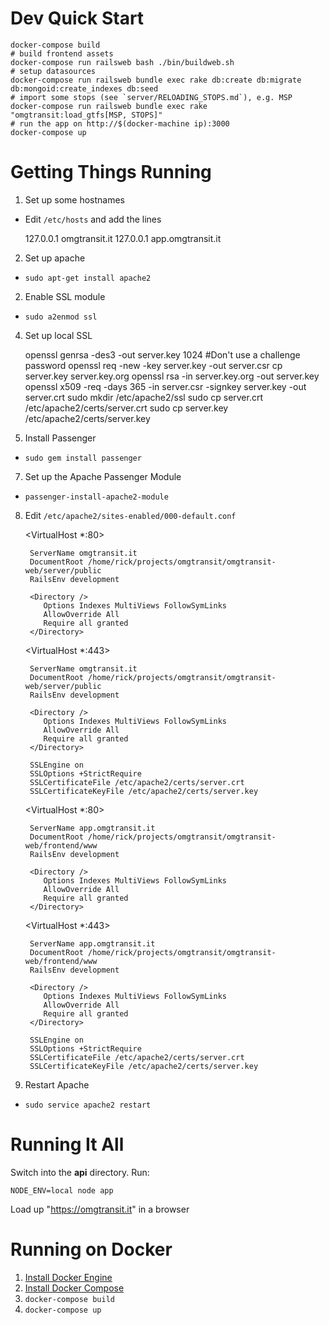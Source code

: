 Dev Quick Start
======================
```
docker-compose build
# build frontend assets
docker-compose run railsweb bash ./bin/buildweb.sh
# setup datasources
docker-compose run railsweb bundle exec rake db:create db:migrate db:mongoid:create_indexes db:seed
# import some stops (see `server/RELOADING_STOPS.md`), e.g. MSP
docker-compose run railsweb bundle exec rake "omgtransit:load_gtfs[MSP, STOPS]"
# run the app on http://$(docker-machine ip):3000
docker-compose up
```


Getting Things Running
======================

1. Set up some hostnames
  * Edit `/etc/hosts` and add the lines

    127.0.0.1 omgtransit.it
    127.0.0.1 app.omgtransit.it

2. Set up apache
  * `sudo apt-get install apache2`
2. Enable SSL module
  * `sudo a2enmod ssl`
4. Set up local SSL

    openssl genrsa -des3 -out server.key 1024
    #Don't use a challenge password
    openssl req -new -key server.key -out server.csr
    cp server.key server.key.org
    openssl rsa -in server.key.org -out server.key
    openssl x509 -req -days 365 -in server.csr -signkey server.key -out server.crt
    sudo mkdir /etc/apache2/ssl
    sudo cp server.crt /etc/apache2/certs/server.crt
    sudo cp server.key /etc/apache2/certs/server.key

6. Install Passenger
  * `sudo gem install passenger`
7. Set up the Apache Passenger Module
  * `passenger-install-apache2-module`
8. Edit `/etc/apache2/sites-enabled/000-default.conf`

    <VirtualHost *:80>

        ServerName omgtransit.it
        DocumentRoot /home/rick/projects/omgtransit/omgtransit-web/server/public
        RailsEnv development

        <Directory />
           Options Indexes MultiViews FollowSymLinks
           AllowOverride All
           Require all granted
        </Directory>
    </VirtualHost>

    <VirtualHost *:443>

        ServerName omgtransit.it
        DocumentRoot /home/rick/projects/omgtransit/omgtransit-web/server/public
        RailsEnv development

        <Directory />
           Options Indexes MultiViews FollowSymLinks
           AllowOverride All
           Require all granted
        </Directory>

        SSLEngine on 
        SSLOptions +StrictRequire 
        SSLCertificateFile /etc/apache2/certs/server.crt
        SSLCertificateKeyFile /etc/apache2/certs/server.key
    </VirtualHost>

    <VirtualHost *:80>

        ServerName app.omgtransit.it
        DocumentRoot /home/rick/projects/omgtransit/omgtransit-web/frontend/www
        RailsEnv development

        <Directory />
           Options Indexes MultiViews FollowSymLinks
           AllowOverride All
           Require all granted
        </Directory>
    </VirtualHost>

    <VirtualHost *:443>

        ServerName app.omgtransit.it
        DocumentRoot /home/rick/projects/omgtransit/omgtransit-web/frontend/www
        RailsEnv development

        <Directory />
           Options Indexes MultiViews FollowSymLinks
           AllowOverride All
           Require all granted
        </Directory>

        SSLEngine on 
        SSLOptions +StrictRequire 
        SSLCertificateFile /etc/apache2/certs/server.crt
        SSLCertificateKeyFile /etc/apache2/certs/server.key
    </VirtualHost>

9. Restart Apache
  * `sudo service apache2 restart`

Running It All
==============
Switch into the **api** directory. Run:

    NODE_ENV=local node app

Load up "https://omgtransit.it" in a browser

Running on Docker
=================

1. [Install Docker Engine](https://docs.docker.com/engine/installation/)
2. [Install Docker Compose](https://docs.docker.com/compose/install/)
3. `docker-compose build`
4. `docker-compose up`
